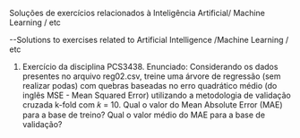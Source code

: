 Soluções de exercícios relacionados à Inteligência Artificial/ Machine Learning / etc

--Solutions to exercises related to Artificial Intelligence /Machine Learning / etc

1. Exercício da disciplina PCS3438. Enunciado: Considerando os dados presentes no arquivo reg02.csv, treine uma árvore de regressão (sem
realizar podas) com quebras baseadas no erro quadrático médio (do inglês MSE - Mean Squared Error)
utilizando a metodologia de validação cruzada k-fold com 𝑘 = 10. Qual o valor do Mean Absolute Error
(MAE) para a base de treino? Qual o valor médio do MAE para a base de validação? 




